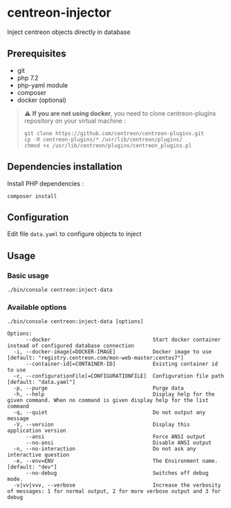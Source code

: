 # centreon-injector
Inject centreon objects directly in database

## Prerequisites

* git
* php 7.2
* php-yaml module
* composer
* docker (optional)

> :warning: **If you are not using docker**, you need to clone centreon-plugins repository on your virtual machine :
> ```
> git clone https://github.com/centreon/centreon-plugins.git
> cp -R centreon-plugins/* /usr/lib/centreon/plugins/
> chmod +x /usr/lib/centreon/plugins/centreon_plugins.pl
> ```

## Dependencies installation

Install PHP dependencies :
```
composer install
```

## Configuration

Edit file `data.yaml` to configure objects to inject

## Usage

### Basic usage

```shell
./bin/console centreon:inject-data
```

### Available options

```shell
./bin/console centreon:inject-data [options]

Options:
      --docker                                 Start docker container instead of configured database connection
  -i, --docker-image[=DOCKER-IMAGE]            Docker image to use [default: "registry.centreon.com/mon-web-master:centos7"]
      --container-id[=CONTAINER-ID]            Existing container id to use
  -c, --configurationFile[=CONFIGURATIONFILE]  Configuration file path [default: "data.yaml"]
  -p, --purge                                  Purge data
  -h, --help                                   Display help for the given command. When no command is given display help for the list command
  -q, --quiet                                  Do not output any message
  -V, --version                                Display this application version
      --ansi                                   Force ANSI output
      --no-ansi                                Disable ANSI output
  -n, --no-interaction                         Do not ask any interactive question
  -e, --env=ENV                                The Environment name. [default: "dev"]
      --no-debug                               Switches off debug mode.
  -v|vv|vvv, --verbose                         Increase the verbosity of messages: 1 for normal output, 2 for more verbose output and 3 for debug
```

